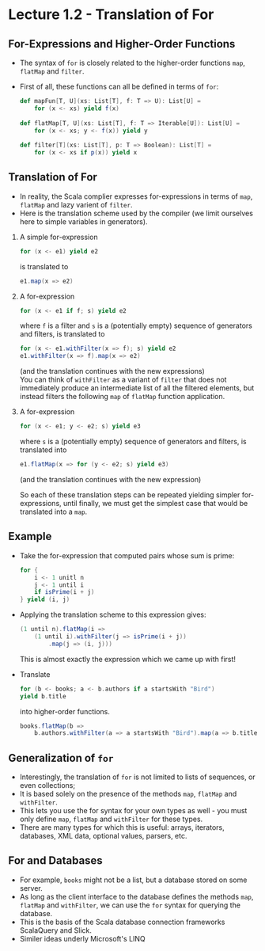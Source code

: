 # Lecture 1.2 - Translation of For

## For-Expressions and Higher-Order Functions
* The syntax of `for` is closely related to the higher-order functions `map`, `flatMap` and `filter`.
* First of all, these functions can all be defined in terms of `for`:

	```scala
	def mapFun[T, U](xs: List[T], f: T => U): List[U] = 
		for (x <- xs) yield f(x)
		
	def flatMap[T, U](xs: List[T], f: T => Iterable[U]): List[U] = 
		for (x <- xs; y <- f(x)) yield y
		
	def filter[T](xs: List[T], p: T => Boolean): List[T] =
		for (x <- xs if p(x)) yield x
	```

## Translation of For
* In reality, the Scala complier expresses for-expressions in terms of `map`, `flatMap` and lazy varient of `filter`.
* Here is the translation scheme used by the compiler (we limit ourselves here to simple variables in generators).

1. A simple for-expression

	```scala
	for (x <- e1) yield e2
	```
	
	is translated to
	
	```scala
	e1.map(x => e2)
	```
	
2. A for-expression

	```scala
	for (x <- e1 if f; s) yield e2
	```
	
	where `f` is a filter and `s` is a (potentially empty) sequence of generators and filters, is translated to
	
	```scala
	for (x <- e1.withFilter(x => f); s) yield e2
	e1.withFilter(x => f).map(x => e2)
	```
	
	(and the translation continues with the new expressions)  
	You can think of `withFilter` as a variant of `filter` that does not immediately produce an intermediate list of all the filtered elements, but instead filters the following `map` of `flatMap` function application.
	
3. A for-expression

	```scala
	for (x <- e1; y <- e2; s) yield e3
	```
	
	where `s` is a (potentially empty) sequence of generators and filters, is translated into
	
	```scala
	e1.flatMap(x => for (y <- e2; s) yield e3)
	```
	
	(and the translation continues with the new expression)
	
	So each of these translation steps can be repeated yielding simpler for-expressions, until finally, we must get the simplest case that would be translated into a `map`.
	
## Example
* Take the for-expression that computed pairs whose sum is prime:

	```scala
	for {
		i <- 1 unitl n
		j <- 1 until i
		if isPrime(i + j)
	} yield (i, j)
	```
	
* Applying the translation scheme to this expression gives:

	```scala
	(1 until n).flatMap(i =>
		(1 until i).withFilter(j => isPrime(i + j))
			.map(j => (i, j)))
	```
	
	This is almost exactly the expression which we came up with first!
	
* Translate
	
	```scala
	for (b <- books; a <- b.authors if a startsWith "Bird")
	yield b.title
	```
	
	into higher-order functions.
	
	```scala
	books.flatMap(b => 
		b.authors.withFilter(a => a startsWith "Bird").map(a => b.title))
	```
	
## Generalization of `for`
* Interestingly, the translation of `for` is not limited to lists of sequences, or even collections;
* It is based solely on the presence of the methods `map`, `flatMap` and `withFilter`.
* This lets you use the for syntax for your own types as well - you must only define `map`, `flatMap` and `withFilter` for these types.
* There are many types for which this is useful: arrays, iterators, databases, XML data, optional values, parsers, etc.

## For and Databases
* For example, `books` might not be a list, but a database stored on some server.
* As long as the client interface to the database defines the methods `map`, `flatMap` and `withFilter`, we can use the `for` syntax for querying the database.
* This is the basis of the Scala database connection frameworks ScalaQuery and Slick.
* Similer ideas underly Microsoft's LINQ